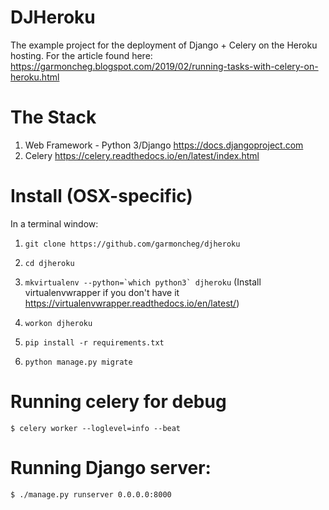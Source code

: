 # DJHeroku
The example project for the deployment of Django + Celery on the Heroku hosting.
For the article found here:
https://garmoncheg.blogspot.com/2019/02/running-tasks-with-celery-on-heroku.html

# The Stack
1. Web Framework - Python 3/Django https://docs.djangoproject.com
1. Celery https://celery.readthedocs.io/en/latest/index.html

# Install (OSX-specific)

In a terminal window:
1. `git clone https://github.com/garmoncheg/djheroku`
1. `cd djheroku`
1. ````mkvirtualenv --python=`which python3` djheroku```` (Install virtualenvwrapper if you don't have it https://virtualenvwrapper.readthedocs.io/en/latest/)

1. `workon djheroku`
1. `pip install -r requirements.txt`
1. `python manage.py migrate`

# Running celery for debug

`$ celery worker --loglevel=info --beat`

# Running Django server:

`$ ./manage.py runserver 0.0.0.0:8000`